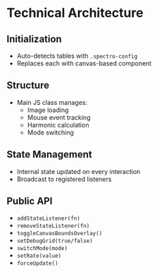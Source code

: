 # Technical Architecture

## Initialization
- Auto-detects tables with `.spectro-config`
- Replaces each with canvas-based component

## Structure
- Main JS class manages:
  - Image loading
  - Mouse event tracking
  - Harmonic calculation
  - Mode switching

## State Management
- Internal state updated on every interaction
- Broadcast to registered listeners

## Public API
- `addStateListener(fn)`
- `removeStateListener(fn)`
- `toggleCanvasBoundsOverlay()`
- `setDebugGrid(true/false)`
- `switchMode(mode)`
- `setRate(value)`
- `forceUpdate()`
